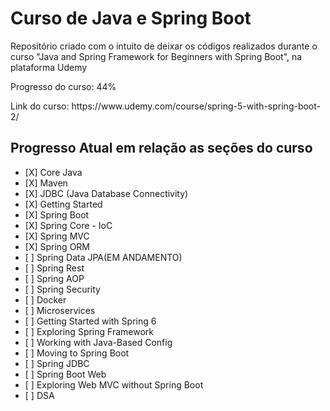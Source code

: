 <h1>Curso de Java e Spring Boot </h1>
<p>Repositório criado com o intuito de deixar os códigos realizados durante o curso "Java and Spring Framework for Beginners with Spring Boot", na plataforma Udemy</p>
<p>Progresso do curso: 44%</p>
<p>Link do curso: https://www.udemy.com/course/spring-5-with-spring-boot-2/</p>

<h2>Progresso Atual em relação as seções do curso</h2>

<ul>
        <li>[X] Core Java</li>
        <li>[X] Maven</li>
        <li>[X] JDBC (Java Database Connectivity)</li>
        <li>[X] Getting Started</li>
        <li>[X] Spring Boot</li>
        <li>[X] Spring Core - IoC </li>
        <li>[X] Spring MVC</li>
        <li>[X] Spring ORM</li>
        <li>[ ] Spring Data JPA(EM ANDAMENTO)</li>
        <li>[ ] Spring Rest</li>
        <li>[ ] Spring AOP</li>
        <li>[ ] Spring Security</li>
        <li>[ ] Docker</li>
        <li>[ ] Microservices</li>
        <li>[ ] Getting Started with Spring 6</li>
        <li>[ ] Exploring Spring Framework</li>
        <li>[ ] Working with Java-Based Config</li>
        <li>[ ] Moving to Spring Boot</li>
        <li>[ ] Spring JDBC</li>
        <li>[ ] Spring Boot Web</li>
        <li>[ ] Exploring Web MVC without Spring Boot</li>
        <li>[ ] DSA</li>
    </ul>
